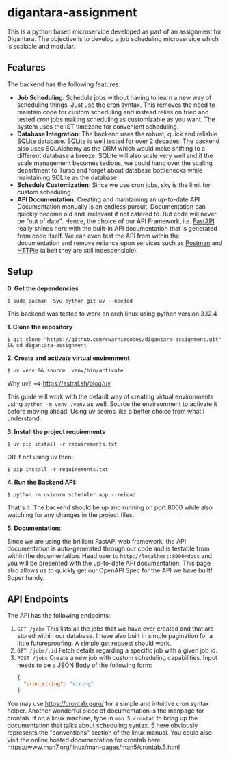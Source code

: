 # digantara-assignment

This is a python based microservice developed as part of an assignment for Digantara.
The objective is to develop a job scheduling microservice which is scalable and modular.

## Features

The backend has the following features:
- **Job Scheduling**: Schedule jobs without having to learn a new way of scheduling things. Just use the cron syntax.
  This removes the need to maintain code for custom scheduling and instead relies on tried and tested cron jobs
  making scheduling as customizable as you want. The system uses the IST timezone for convenient scheduling.
- **Database Integration**: The backend uses the robust, quick and reliable SQLite database. SQLite is well tested
  for over 2 decades. The backend also uses SQLAlchemy as the ORM which would make shifting to a different database
  a breeze. SQLite will also scale very well and if the scale management becomes tedious, we could hand over the
  scaling department to Turso and forget about database bottlenecks while maintaining SQLite as the database.
- **Schedule Customization**: Since we use cron jobs, sky is the limit for custom scheduling.
- **API Documentation**: Creating and maintaining an up-to-date API Documentation manually is an endless pursuit.
  Documentation can quickly become old and irrelevant if not catered to.
  But code will never be "out of date".
  Hence, the choice of our API Framework, i.e. [FastAPI](https://fastapi.tiangolo.com/) really shines here 
  with the built-in API documentation that is generated from code itself. 
  We can even test the API from within the documentation and remove reliance
  upon services such as [Postman](https://www.postman.com/) and [HTTPie](https://httpie.io/) (albeit they are still indespensible).

## Setup

**0. Get the dependencies**

```shell
$ sudo pacman -Syu python git uv --needed
```
  This backend was tested to work on arch linux using python version 3.12.4

**1. Clone the repository**

```shell
$ git clone "https://github.com/swarnimcodes/digantara-assignment.git" && cd digantara-assignment
```

**2. Create and activate virtual environment**

```shell
$ uv venv && source .venv/bin/activate
```
Why uv? ==> https://astral.sh/blog/uv

This guide will work with the default way of creating virtual environments using `python -m venv .venv`
as well. Source the envireonment to activate it before moving ahead.
Using uv seems like a better choice from what I understand.

**3. Install the project requirements**

```shell
$ uv pip install -r requirements.txt
```

OR if not using uv then:

```shell
$ pip install -r requirements.txt
```

**4. Run the Backend API:**

```shell
$ python -m uvicorn scheduler:app --reload
```

That's it. The backend should be up and running on port 8000 while also watching for any changes in the project files.

**5. Documentation:**

Since we are using the brilliant FastAPI web framework, the API documentation is auto-generated through our code and is
testable from within the documentation.
Head over to `http://localhost:8000/docs` and you will be presented with the up-to-date API documentation.
This page also allows us to quickly get our OpenAPI Spec for the API we have built! Super handy.

## API Endpoints

The API has the following endpoints:

1. `GET /jobs`
  This lists all the jobs that we have ever created and that are stored within our database.
  I have also built in simple pagination for a little futureproofing.
  A simple get request should work.
2. `GET /jobs/:id`
  Fetch details regarding a specific job with a given job id.
3. `POST /jobs`
  Create a new job with custom scheduling capabilities.
  Input needs to be a JSON Body of the following form:
    ```json
    {
      "cron_string": "string"
    }
    ```
  You may use https://crontab.guru/ for a simple and intuitive cron syntax helper.
  Another wonderful piece of documentation is the manpage for crontab.
  If on a linux machine, type in `man 5 crontab` to bring up the documentation
  that talks about scheduling syntax. 5 here obviously represents the "conventions" section
  of the linux manual.
  You could also visit the online hosted documentation for crontab here: https://www.man7.org/linux/man-pages/man5/crontab.5.html
   
